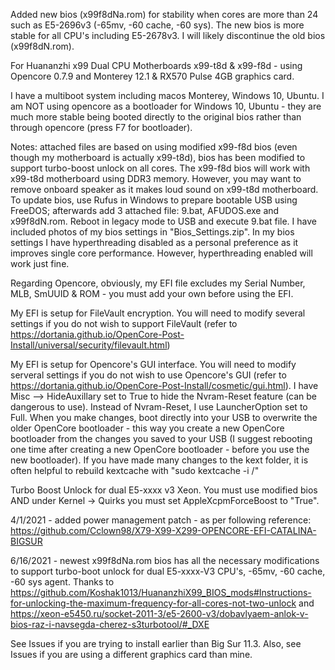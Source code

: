 Added new bios (x99f8dNa.rom) for stability when cores are more than 24 such as E5-2696v3 (-65mv, -60 cache, -60 sys).
The new bios is more stable for all CPU's including E5-2678v3.  I will likely discontinue the old bios (x99f8dN.rom).

For Huananzhi x99 Dual CPU Motherboards x99-t8d & x99-f8d - using Opencore 0.7.9 and Monterey 12.1 & RX570 Pulse 4GB graphics card.

I have a multiboot system including macos Monterey, Windows 10, Ubuntu.  I am NOT using opencore as a bootloader for Windows 10, Ubuntu - they are much more stable being booted directly to the original bios rather than through opencore (press F7 for bootloader).

Notes:  attached files are based on using modified x99-f8d bios (even though my motherboard is actually x99-t8d), bios has been modified to support turbo-boost unlock on all cores.  The x99-f8d bios will work with x99-t8d motherboard using DDR3 memory.  However, you may want to remove onboard speaker as it makes loud sound on x99-t8d motherboard.  To update bios, use Rufus in Windows to prepare bootable USB using FreeDOS; afterwards add 3 attached file:  9.bat, AFUDOS.exe and x99f8dN.rom.  Reboot in legacy mode to USB and execute 9.bat file.  I have included photos of my bios settings in "Bios_Settings.zip".  In my bios settings I have hyperthreading disabled as a personal preference as it improves single core performance.  However, hyperthreading enabled will work just fine.

Regarding Opencore, obviously, my EFI file excludes my Serial Number, MLB, SmUUID & ROM - you must add your own before using the EFI.

My EFI is setup for FileVault encryption.  You will need to modify several settings if you do not wish to support FileVault (refer to https://dortania.github.io/OpenCore-Post-Install/universal/security/filevault.html)

My EFI is setup for Opencore's GUI interface.  You will need to modify serveral settings if you do not wish to use Opencore's GUI (refer to https://dortania.github.io/OpenCore-Post-Install/cosmetic/gui.html).  I have Misc --> HideAuxillary set to True to hide the Nvram-Reset feature (can be dangerous to use).  Instead of Nvram-Reset, I use LauncherOption set to Full.  When you make changes, boot directly into your USB to overwrite the older OpenCore bootloader - this way you create a new OpenCore bootloader from the changes you saved to your USB (I suggest rebooting one time after creating a new OpenCore bootloader - before you use the new bootloader).  If you have made many changes to the kext folder, it is often helpful to rebuild kextcache with "sudo kextcache -i /"

Turbo Boost Unlock for dual E5-xxxx v3 Xeon.  You must use modified bios AND under Kernel -> Quirks you must set AppleXcpmForceBoost to "True".

4/1/2021 - added power management patch - as per following reference:  https://github.com/Cclown98/X79-X99-X299-OPENCORE-EFI-CATALINA-BIGSUR

6/16/2021 - newest x99f8dNa.rom bios has all the necessary modifications to support turbo-boot unlock for dual E5-xxxx-V3 CPU's, -65mv, -60 cache, -60 sys agent.  Thanks to https://github.com/Koshak1013/HuananzhiX99_BIOS_mods#Instructions-for-unlocking-the-maximum-frequency-for-all-cores-not-two-unlock and https://xeon-e5450.ru/socket-2011-3/e5-2600-v3/dobavlyaem-anlok-v-bios-raz-i-navsegda-cherez-s3turbotool/#_DXE

See Issues if you are trying to install earlier than Big Sur 11.3.  Also, see Issues if you are using a different graphics card than mine.

